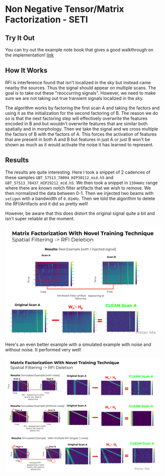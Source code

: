 # Non Negative Tensor/Matrix Factorization - SETI
## Try It Out
You can try out the example note book that gives a good walkthrough on the implementation! [link](https://github.com/PetchMa/NTF_SETI_RFI/blob/master/Example_Non_Negative_Matrix_Factor.ipynb "link")

## How It Works
RFI is interference found that isn't localized in the sky but instead came nearby the sources. Thus the signal should appear on multiple scans. The goal is to take out these "reoccurring signals". However, we need to make sure we are not taking out true transient signals localized in the sky. 

The algorithm works by factoring the first scan A and taking the factors and using it as the initialization for the second factoring of B. The reason we do so is that the next factoring step will effectively overwrite the features encoded in B and but wouldn't overwrite features that are similar both spatially and in morphology. Then we take the signal and we cross multiple the factors of B with the factors of A. This forces the activation of features that are present in both A and B but features in just A or just B won't be shown as much as it would activate the noise it has learned to represent. 



## Results
The results are quite interesting. Here I took a snippet of 2 cadences of these samples `GBT_57513_78094_HIP30112_mid.h5` and `GBT_57513_78437_HIP29212_mid.h5`. We then took a snippet in `1394mHz` range where there are known notch filter artifacts that we wish to remove. We then normalized the data between 0-1. Then we injected two beams with `setigen` with a bandwidth of `0.01mHz`.  Then we told the algorithm to delete the RFI/Artifacts and it did so pretty well! 

However, be aware that this does distort the original signal quite a bit and isn't super reliable at the moment. 

![](https://github.com/PetchMa/NTF_SETI_RFI/blob/master/assets/results_3.png?raw=true)

Here's an even better example with a simulated example with noise and without noise. It performed very well! 

![](https://github.com/PetchMa/NTF_SETI_RFI/blob/master/assets/results_1.png?raw=true)
